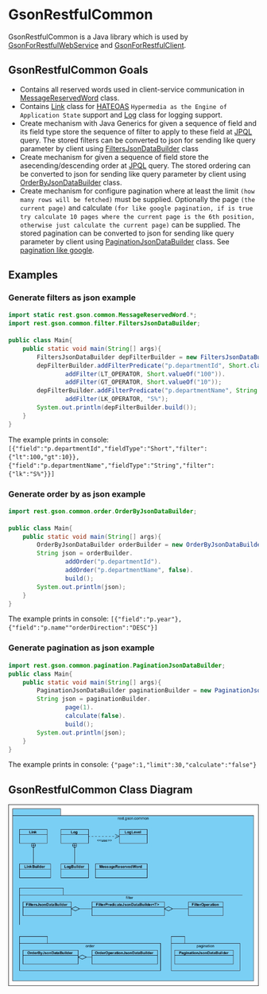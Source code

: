 # GsonRestfulCommon
GsonRestfulCommon is a Java library which is used by [GsonForRestfulWebService](https://github.com/alexescalonafernandez/GsonForRestful/tree/master/GsonForRestfulWebService/README.md) and [GsonForRestfulClient](https://github.com/alexescalonafernandez/GsonForRestful/tree/master/GsonForRestfulClient/README.md). 

## GsonRestfulCommon Goals
* Contains all reserved words used in client-service communication in [MessageReservedWord](https://github.com/alexescalonafernandez/GsonForRestful/tree/master/GsonRestfulCommon/src/rest/gson/common/MessageReservedWord.java) class.
* Contains [Link](/GsonRestfulCommon/src/rest/gson/common/Link.java) class for [HATEOAS](https://en.wikipedia.org/wiki/HATEOAS) `Hypermedia as the Engine of Application State` support and [Log](https://github.com/alexescalonafernandez/GsonForRestful/tree/master/GsonRestfulCommon/src/rest/gson/common/Log.java) class for logging support.
* Create mechanism with Java Generics for given a sequence of field and its field type store the sequence of filter to apply to these field at [JPQL](https://en.wikipedia.org/wiki/Java_Persistence_Query_Language) query. The stored filters can be converted to json for sending like query parameter by client using [FiltersJsonDataBuilder](https://github.com/alexescalonafernandez/GsonForRestful/tree/master/GsonRestfulCommon/src/rest/gson/common/filter/FiltersJsonDataBuilder.java) class
* Create mechanism for given a sequence of field store the asecending/descending order at [JPQL](https://en.wikipedia.org/wiki/Java_Persistence_Query_Language) query. The stored ordering can be converted to json for sending like query parameter by client using [OrderByJsonDataBuilder](https://github.com/alexescalonafernandez/GsonForRestful/tree/master/GsonRestfulCommon/src/rest/gson/common/order/OrderByJsonDataBuilder.java) class.
* Create mechanism for configure pagination where at least the limit `(how many rows will be fetched)` must be supplied. Optionally the page `(the current page)` and calculate `(for like google pagination, if is true try calculate 10 pages where the current page is the 6th position, otherwise just calculate the current page)` can be supplied. The stored pagination can be converted to json for sending like query parameter by client using [PaginationJsonDataBuilder](https://github.com/alexescalonafernandez/GsonForRestful/tree/master/GsonRestfulCommon/src/rest/gson/common/pagination/PaginationJsonDataBuilder.java) class. See [pagination like google](http://jasonwatmore.com/post/2015/10/30/ASPNET-MVC-Pagination-Example-with-Logic-like-Google.aspx).

## Examples
### Generate filters as json example
```java
import static rest.gson.common.MessageReservedWord.*;
import rest.gson.common.filter.FiltersJsonDataBuilder;

public class Main{
    public static void main(String[] args){
        FiltersJsonDataBuilder depFilterBuilder = new FiltersJsonDataBuilder();
        depFilterBuilder.addFilterPredicate("p.departmentId", Short.class).
                addFilter(LT_OPERATOR, Short.valueOf("100")).
                addFilter(GT_OPERATOR, Short.valueOf("10"));
        depFilterBuilder.addFilterPredicate("p.departmentName", String.class).
                addFilter(LK_OPERATOR, "S%");
        System.out.println(depFilterBuilder.build());
    }
}
```
The example prints in console: `[{"field":"p.departmentId","fieldType":"Short","filter":{"lt":100,"gt":10}},{"field":"p.departmentName","fieldType":"String","filter":{"lk":"S%"}}]`

### Generate order by as json example
```java
import rest.gson.common.order.OrderByJsonDataBuilder;

public class Main{
    public static void main(String[] args){
        OrderByJsonDataBuilder orderBuilder = new OrderByJsonDataBuilder();
        String json = orderBuilder.
                addOrder("p.departmentId").
                addOrder("p.departmentName", false).
                build();
        System.out.println(json);
    }
}
```
The example prints in console: `[{"field":"p.year"},{"field":"p.name""orderDirection":"DESC"}]`

### Generate pagination as json example
```java
import rest.gson.common.pagination.PaginationJsonDataBuilder;
public class Main{
    public static void main(String[] args){
        PaginationJsonDataBuilder paginationBuilder = new PaginationJsonDataBuilder(30);
        String json = paginationBuilder.
                page(1).
                calculate(false).
                build();
        System.out.println(json);
    }
}
```
The example prints in console: `{"page":1,"limit":30,"calculate":"false"}`

## GsonRestfulCommon Class Diagram
![Class diagram](/GsonRestfulCommon/GsonRestfulCommon.jpg?raw=true "Optional Title")
